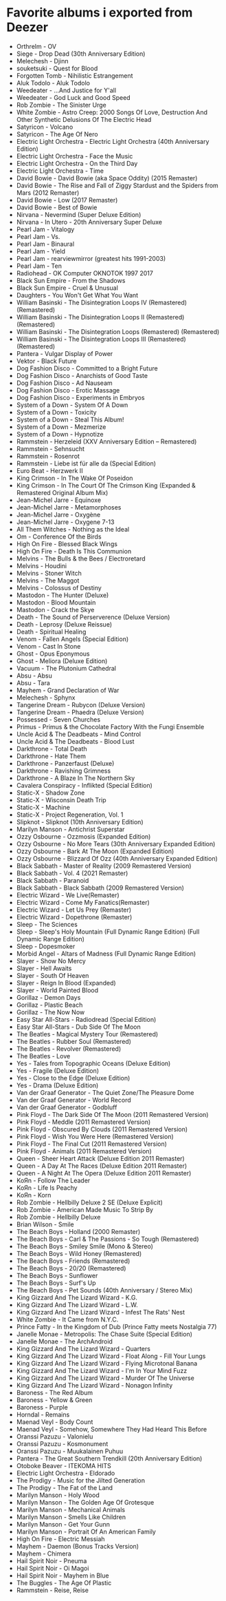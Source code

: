 # Favorite albums i exported from Deezer

* Orthrelm - OV
* Siege - Drop Dead (30th Anniversary Edition)
* Melechesh - Djinn
* souketsuki - Quest for Blood
* Forgotten Tomb - Nihilistic Estrangement
* Aluk Todolo - Aluk Todolo
* Weedeater - ...And Justice for Y'all
* Weedeater - God Luck and Good Speed
* Rob Zombie - The Sinister Urge
* White Zombie - Astro Creep: 2000 Songs Of Love, Destruction And Other Synthetic Delusions Of The Electric Head
* Satyricon - Volcano
* Satyricon - The Age Of Nero
* Electric Light Orchestra - Electric Light Orchestra (40th Anniversary Edition)
* Electric Light Orchestra - Face the Music
* Electric Light Orchestra - On the Third Day
* Electric Light Orchestra - Time
* David Bowie - David Bowie (aka Space Oddity) (2015 Remaster)
* David Bowie - The Rise and Fall of Ziggy Stardust and the Spiders from Mars (2012 Remaster)
* David Bowie - Low (2017 Remaster)
* David Bowie - Best of Bowie
* Nirvana - Nevermind (Super Deluxe Edition)
* Nirvana - In Utero - 20th Anniversary Super Deluxe
* Pearl Jam - Vitalogy
* Pearl Jam - Vs.
* Pearl Jam - Binaural
* Pearl Jam - Yield
* Pearl Jam - rearviewmirror (greatest hits 1991-2003)
* Pearl Jam - Ten
* Radiohead - OK Computer OKNOTOK 1997 2017
* Black Sun Empire - From the Shadows
* Black Sun Empire - Cruel & Unusual
* Daughters - You Won't Get What You Want
* William Basinski - The Disintegration Loops IV (Remastered) (Remastered)
* William Basinski - The Disintegration Loops II (Remastered) (Remastered)
* William Basinski - The Disintegration Loops (Remastered) (Remastered)
* William Basinski - The Disintegration Loops III (Remastered) (Remastered)
* Pantera - Vulgar Display of Power
* Vektor - Black Future
* Dog Fashion Disco - Committed to a Bright Future
* Dog Fashion Disco - Anarchists of Good Taste
* Dog Fashion Disco - Ad Nauseam
* Dog Fashion Disco - Erotic Massage
* Dog Fashion Disco - Experiments in Embryos
* System of a Down - System Of A Down
* System of a Down - Toxicity
* System of a Down - Steal This Album!
* System of a Down - Mezmerize
* System of a Down - Hypnotize
* Rammstein - Herzeleid (XXV Anniversary Edition – Remastered)
* Rammstein - Sehnsucht
* Rammstein - Rosenrot
* Rammstein - Liebe ist für alle da (Special Edition)
* Euro Beat - Herzwerk II
* King Crimson - In The Wake Of Poseidon
* King Crimson - In The Court Of The Crimson King (Expanded & Remastered Original Album Mix)
* Jean-Michel Jarre - Equinoxe
* Jean-Michel Jarre - Metamorphoses
* Jean-Michel Jarre - Oxygène
* Jean-Michel Jarre - Oxygene 7-13
* All Them Witches - Nothing as the Ideal
* Om - Conference Of the Birds
* High On Fire - Blessed Black Wings
* High On Fire - Death Is This Communion
* Melvins - The Bulls & the Bees / Electroretard
* Melvins - Houdini
* Melvins - Stoner Witch
* Melvins - The Maggot
* Melvins - Colossus of Destiny
* Mastodon - The Hunter (Deluxe)
* Mastodon - Blood Mountain
* Mastodon - Crack the Skye
* Death - The Sound of Perserverence (Deluxe Version)
* Death - Leprosy (Deluxe Reissue)
* Death - Spiritual Healing
* Venom - Fallen Angels (Special Edition)
* Venom - Cast In Stone
* Ghost - Opus Eponymous
* Ghost - Meliora (Deluxe Edition)
* Vacuum - The Plutonium Cathedral
* Absu - Absu
* Absu - Tara
* Mayhem - Grand Declaration of War
* Melechesh - Sphynx
* Tangerine Dream - Rubycon (Deluxe Version)
* Tangerine Dream - Phaedra (Deluxe Version)
* Possessed - Seven Churches
* Primus - Primus & the Chocolate Factory With the Fungi Ensemble
* Uncle Acid & The Deadbeats - Mind Control
* Uncle Acid & The Deadbeats - Blood Lust
* Darkthrone - Total Death
* Darkthrone - Hate Them
* Darkthrone - Panzerfaust (Deluxe)
* Darkthrone - Ravishing Grimness
* Darkthrone - A Blaze In The Northern Sky
* Cavalera Conspiracy - Inflikted (Special Edition)
* Static-X - Shadow Zone
* Static-X - Wisconsin Death Trip
* Static-X - Machine
* Static-X - Project Regeneration, Vol. 1
* Slipknot - Slipknot (10th Anniversary Edition)
* Marilyn Manson - Antichrist Superstar
* Ozzy Osbourne - Ozzmosis (Expanded Edition)
* Ozzy Osbourne - No More Tears (30th Anniversary Expanded Edition)
* Ozzy Osbourne - Bark At The Moon (Expanded Edition)
* Ozzy Osbourne - Blizzard Of Ozz (40th Anniversary Expanded Edition)
* Black Sabbath - Master of Reality (2009 Remastered Version)
* Black Sabbath - Vol. 4 (2021 Remaster)
* Black Sabbath - Paranoid
* Black Sabbath - Black Sabbath (2009 Remastered Version)
* Electric Wizard - We Live(Remaster)
* Electric Wizard - Come My Fanatics(Remaster)
* Electric Wizard - Let Us Prey (Remaster)
* Electric Wizard - Dopethrone (Remaster)
* Sleep - The Sciences
* Sleep - Sleep's Holy Mountain (Full Dynamic Range Edition) (Full Dynamic Range Edition)
* Sleep - Dopesmoker
* Morbid Angel - Altars of Madness (Full Dynamic Range Edition)
* Slayer - Show No Mercy
* Slayer - Hell Awaits
* Slayer - South Of Heaven
* Slayer - Reign In Blood (Expanded)
* Slayer - World Painted Blood
* Gorillaz - Demon Days
* Gorillaz - Plastic Beach
* Gorillaz - The Now Now
* Easy Star All-Stars - Radiodread (Special Edition)
* Easy Star All-Stars - Dub Side Of The Moon
* The Beatles - Magical Mystery Tour (Remastered)
* The Beatles - Rubber Soul (Remastered)
* The Beatles - Revolver (Remastered)
* The Beatles - Love
* Yes - Tales from Topographic Oceans (Deluxe Edition)
* Yes - Fragile (Deluxe Edition)
* Yes - Close to the Edge (Deluxe Edition)
* Yes - Drama (Deluxe Edition)
* Van der Graaf Generator - The Quiet Zone/The Pleasure Dome
* Van der Graaf Generator - World Record
* Van der Graaf Generator - Godbluff
* Pink Floyd - The Dark Side Of The Moon (2011 Remastered Version)
* Pink Floyd - Meddle (2011 Remastered Version)
* Pink Floyd - Obscured By Clouds (2011 Remastered Version)
* Pink Floyd - Wish You Were Here (Remastered Version)
* Pink Floyd - The Final Cut (2011 Remastered Version)
* Pink Floyd - Animals (2011 Remastered Version)
* Queen - Sheer Heart Attack (Deluxe Edition 2011 Remaster)
* Queen - A Day At The Races (Deluxe Edition 2011 Remaster)
* Queen - A Night At The Opera (Deluxe Edition 2011 Remaster)
* KoЯn - Follow The Leader
* KoЯn - Life Is Peachy
* KoЯn - Korn
* Rob Zombie - Hellbilly Deluxe 2 SE (Deluxe Explicit)
* Rob Zombie - American Made Music To Strip By
* Rob Zombie - Hellbilly Deluxe
* Brian Wilson - Smile
* The Beach Boys - Holland (2000 Remaster)
* The Beach Boys - Carl & The Passions - So Tough (Remastered)
* The Beach Boys - Smiley Smile (Mono & Stereo)
* The Beach Boys - Wild Honey (Remastered)
* The Beach Boys - Friends (Remastered)
* The Beach Boys - 20/20 (Remastered)
* The Beach Boys - Sunflower
* The Beach Boys - Surf's Up
* The Beach Boys - Pet Sounds (40th Anniversary / Stereo Mix)
* King Gizzard And The Lizard Wizard - K.G.
* King Gizzard And The Lizard Wizard - L.W.
* King Gizzard And The Lizard Wizard - Infest The Rats' Nest
* White Zombie - It Came from N.Y.C.
* Prince Fatty - In the Kingdom of Dub (Prince Fatty meets Nostalgia 77)
* Janelle Monae - Metropolis: The Chase Suite (Special Edition)
* Janelle Monae - The ArchAndroid
* King Gizzard And The Lizard Wizard - Quarters
* King Gizzard And The Lizard Wizard - Float Along - Fill Your Lungs
* King Gizzard And The Lizard Wizard - Flying Microtonal Banana
* King Gizzard And The Lizard Wizard - I'm In Your Mind Fuzz
* King Gizzard And The Lizard Wizard - Murder Of The Universe
* King Gizzard And The Lizard Wizard - Nonagon Infinity
* Baroness - The Red Album
* Baroness - Yellow & Green
* Baroness - Purple
* Horndal - Remains
* Maenad Veyl - Body Count
* Maenad Veyl - Somehow, Somewhere They Had Heard This Before
* Oranssi Pazuzu - Valonielu
* Oranssi Pazuzu - Kosmonument
* Oranssi Pazuzu - Muukalainen Puhuu
* Pantera - The Great Southern Trendkill (20th Anniversary Edition)
* Otoboke Beaver - ITEKOMA HITS
* Electric Light Orchestra - Eldorado
* The Prodigy - Music for the Jilted Generation
* The Prodigy - The Fat of the Land
* Marilyn Manson - Holy Wood
* Marilyn Manson - The Golden Age Of Grotesque
* Marilyn Manson - Mechanical Animals
* Marilyn Manson - Smells Like Children
* Marilyn Manson - Get Your Gunn
* Marilyn Manson - Portrait Of An American Family
* High On Fire - Electric Messiah
* Mayhem - Daemon (Bonus Tracks Version)
* Mayhem - Chimera
* Hail Spirit Noir - Pneuma
* Hail Spirit Noir - Oi Magoi
* Hail Spirit Noir - Mayhem in Blue
* The Buggles - The Age Of Plastic
* Rammstein - Reise, Reise